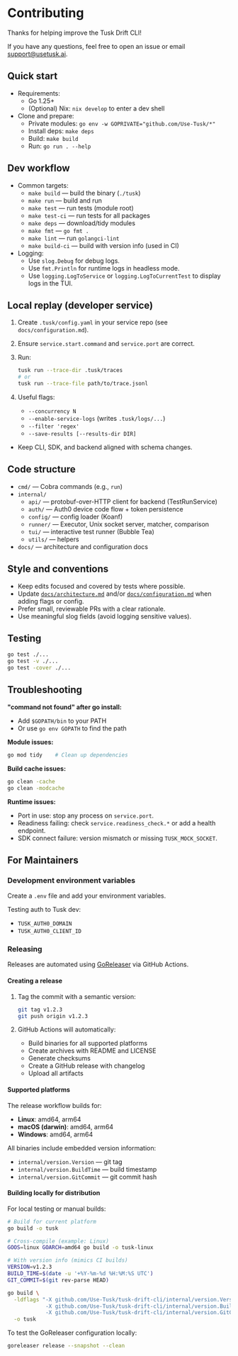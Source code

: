 # Contributing

Thanks for helping improve the Tusk Drift CLI!

If you have any questions, feel free to open an issue or email [support@usetusk.ai](support@usetusk.ai).

## Quick start

- Requirements:
  - Go 1.25+
  - (Optional) Nix: `nix develop` to enter a dev shell
- Clone and prepare:
  - Private modules: `go env -w GOPRIVATE="github.com/Use-Tusk/*"`
  - Install deps: `make deps`
  - Build: `make build`
  - Run: `go run . --help`

## Dev workflow

- Common targets:
  - `make build` — build the binary (`./tusk`)
  - `make run` — build and run
  - `make test` — run tests (module root)
  - `make test-ci` — run tests for all packages
  - `make deps` — download/tidy modules
  - `make fmt` — `go fmt .`
  - `make lint` — run `golangci-lint`
  - `make build-ci` — build with version info (used in CI)
- Logging:
  - Use `slog.Debug` for debug logs.
  - Use `fmt.Println` for runtime logs in headless mode.
  - Use `logging.LogToService` or `logging.LogToCurrentTest` to display logs in the TUI.

## Local replay (developer service)

1) Create `.tusk/config.yaml` in your service repo (see `docs/configuration.md`).
2) Ensure `service.start.command` and `service.port` are correct.
3) Run:

   ```bash
   tusk run --trace-dir .tusk/traces
   # or
   tusk run --trace-file path/to/trace.jsonl
   ```

4) Useful flags:
   - `--concurrency N`
   - `--enable-service-logs` (writes `.tusk/logs/...`)
   - `--filter 'regex'`
   - `--save-results [--results-dir DIR]`

- Keep CLI, SDK, and backend aligned with schema changes.

## Code structure

- `cmd/` — Cobra commands (e.g., `run`)
- `internal/`
  - `api/` — protobuf-over-HTTP client for backend (TestRunService)
  - `auth/` — Auth0 device code flow + token persistence
  - `config/` — config loader (Koanf)
  - `runner/` — Executor, Unix socket server, matcher, comparison
  - `tui/` — interactive test runner (Bubble Tea)
  - `utils/` — helpers
- `docs/` — architecture and configuration docs

## Style and conventions

- Keep edits focused and covered by tests where possible.
- Update [`docs/architecture.md`](docs/architecture.md) and/or [`docs/configuration.md`](docs/configuration.md) when adding flags or config.
- Prefer small, reviewable PRs with a clear rationale.
- Use meaningful slog fields (avoid logging sensitive values).

## Testing

```bash
go test ./...
go test -v ./...
go test -cover ./...
```

## Troubleshooting

**"command not found" after go install:**

- Add `$GOPATH/bin` to your PATH
- Or use `go env GOPATH` to find the path

**Module issues:**

```bash
go mod tidy    # Clean up dependencies
```

**Build cache issues:**

```bash
go clean -cache
go clean -modcache
```

**Runtime issues:**

- Port in use: stop any process on `service.port`.
- Readiness failing: check `service.readiness_check.*` or add a health endpoint.
- SDK connect failure: version mismatch or missing `TUSK_MOCK_SOCKET`.

## For Maintainers

### Development environment variables

Create a `.env` file and add your environment variables.

Testing auth to Tusk dev:

- `TUSK_AUTH0_DOMAIN`
- `TUSK_AUTH0_CLIENT_ID`

### Releasing

Releases are automated using [GoReleaser](https://goreleaser.com/) via GitHub Actions.

#### Creating a release

1. Tag the commit with a semantic version:

   ```bash
   git tag v1.2.3
   git push origin v1.2.3
   ```

2. GitHub Actions will automatically:
   - Build binaries for all supported platforms
   - Create archives with README and LICENSE
   - Generate checksums
   - Create a GitHub release with changelog
   - Upload all artifacts

#### Supported platforms

The release workflow builds for:

- **Linux**: amd64, arm64
- **macOS (darwin)**: amd64, arm64
- **Windows**: amd64, arm64

All binaries include embedded version information:

- `internal/version.Version` — git tag
- `internal/version.BuildTime` — build timestamp  
- `internal/version.GitCommit` — git commit hash

#### Building locally for distribution

For local testing or manual builds:

```bash
# Build for current platform
go build -o tusk

# Cross-compile (example: Linux)
GOOS=linux GOARCH=amd64 go build -o tusk-linux

# With version info (mimics CI builds)
VERSION=v1.2.3
BUILD_TIME=$(date -u '+%Y-%m-%d %H:%M:%S UTC')
GIT_COMMIT=$(git rev-parse HEAD)

go build \
  -ldflags "-X github.com/Use-Tusk/tusk-drift-cli/internal/version.Version=${VERSION} \
            -X github.com/Use-Tusk/tusk-drift-cli/internal/version.BuildTime=${BUILD_TIME} \
            -X github.com/Use-Tusk/tusk-drift-cli/internal/version.GitCommit=${GIT_COMMIT}" \
  -o tusk
```

To test the GoReleaser configuration locally:

```bash
goreleaser release --snapshot --clean
```
